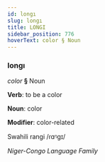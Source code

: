 ```yaml
---
id: longı
slug: longı
title: LONGI
sidebar_position: 776
hoverText: color § Noun
---
```


### longı

*color* **§** Noun

**Verb**: to be a color

**Noun**: color

**Modifier**: color-related

Swahili rangi /ɾɑᵑɡɪ/

*Niger-Congo Language Family*